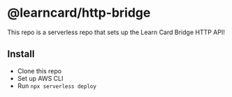 # @learncard/http-bridge

This repo is a serverless repo that sets up the Learn Card Bridge HTTP API!

## Install

- Clone this repo
- Set up AWS CLI
- Run `npx serverless deploy`
